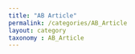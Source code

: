 ```yaml
---
title: "AB Article"
permalink: /categories/AB_Article
layout: category
taxonomy : AB_Article
---
```

